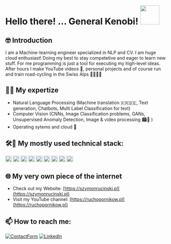 # Hello there! ... General Kenobi! <img src="https://media.giphy.com/media/mz8zBbIRBpcSyorACC/giphy.gif" width="60">

## 🤓 Introduction
I am a Machine-learning engineer specialized in NLP and CV. I am huge cloud enthusiast! Doing my best to stay competetive and eager to learn new stuff. For me programming is just a tool for executing my high-level ideas. 
After hours I make YouTube videos 🎥, personal projects and of course run and train road-cycling in the Swiss Alps 🚴‍♀️🏃‍♂️

## 👨‍🔬 My expertize
- Natural Language Processing (Machine translation 🇰🇷🇩🇪, Text generation, Chatbots, Multi Label Classification for text)
- Computer Vision (CNNs, Image Classification problems, GANs, Unsupervised Anomaly Detection, Image & video processing 🏙📸 )
- Operating sytems and cloud 🐧

## 🛠🧠 My mostly used technical stack: 

<code><img height="20" src="https://img.shields.io/badge/Python-3776AB?style=for-the-badge&logo=python&logoColor=white"></code>
<code><img height="20" src="https://img.shields.io/badge/scikit--learn-%23F7931E.svg?style=for-the-badge&logo=scikit-learn&logoColor=white"></code>
<code><img height="20" src="https://img.shields.io/badge/PyTorch-%23EE4C2C.svg?style=for-the-badge&logo=PyTorch&logoColor=white"></code>
<code><img height="20" src="https://img.shields.io/badge/TensorFlow-%23FF6F00.svg?style=for-the-badge&logo=TensorFlow&logoColor=white"></code>
<code><img height="20" src="https://img.shields.io/badge/react-%2320232a.svg?style=for-the-badge&logo=react&logoColor=%2361DAFB"></code>
<code><img height="20" src="https://img.shields.io/badge/DJANGO-REST-ff1709?style=for-the-badge&logo=django&logoColor=white&color=ff1709&labelColor=gray"></code>
<code><img height="20" src="https://img.shields.io/badge/azure-%230072C6.svg?style=for-the-badge&logo=microsoftazure&logoColor=white"></code>
<code><img height="20" src="https://img.shields.io/badge/Apple-%23000000.svg?style=for-the-badge&logo=apple&logoColor=white"></code>
<code><img height="20" src="https://img.shields.io/badge/Docker-2CA5E0?style=for-the-badge&logo=docker&logoColor=white"></code>
<!-- <code><img height="20" src="https://img.shields.io/badge/shell_script-%23121011.svg?style=for-the-badge&logo=gnu-bash&logoColor=white"></code>
 -->
## 🌐 My very own piece of the internet 

- Check out my Website: [https://szymonrucinski.pl](https://szymonrucinski.pl)
- Visit my YouTube channel: [https://ruchopornikow.pl](https://ruchopornikow.pl)

## 📫 How to reach me:

<a href="https://www.szymonrucinski.pl/#contact">![ContactForm](https://img.shields.io/badge/website-D14836?style=for-the-badge&logo=About.me&logoColor=white)</a> <a href="https://www.linkedin.com/in/szymon-rucinski/">![LinkedIn](https://img.shields.io/badge/LinkedIn-0077B5?style=for-the-badge&logo=linkedin&logoColor=white)</a>
